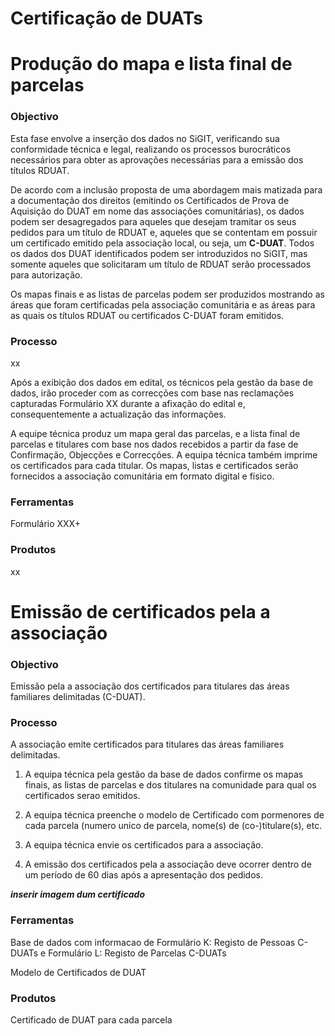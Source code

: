 # Certificação de DUATs

# Produção do mapa e lista final de parcelas

### Objectivo

Esta fase envolve a inserção dos dados no SiGIT, verificando sua conformidade técnica e legal, realizando os processos burocráticos necessários para obter as aprovações necessárias para a emissão dos títulos RDUAT.

De acordo com a inclusão proposta de uma abordagem mais matizada para a documentação dos direitos \(emitindo os Certificados de Prova de Aquisição do DUAT em nome das associações comunitárias\), os dados podem ser desagregados para aqueles que desejam tramitar os seus pedidos para um título de RDUAT e, aqueles que se contentam em possuir um certificado emitido pela associação local, ou seja, um **C-DUAT**. Todos os dados dos DUAT identificados podem ser introduzidos no SiGIT, mas somente aqueles que solicitaram um título de RDUAT serão processados para autorização.

Os mapas finais e as listas de parcelas podem ser produzidos mostrando as áreas que foram certificadas pela associação comunitária e as áreas para as quais os títulos RDUAT ou certificados C-DUAT foram emitidos.

### Processo

xx

Após a exibição dos dados em edital, os técnicos pela gestão da base de dados, irão proceder com as correcções com base nas reclamações capturadas Formulário XX durante a afixação do edital e, consequentemente a actualização das informações.

A equipe técnica produz um mapa geral das parcelas, e a lista final de parcelas e titulares com base nos dados recebidos a partir da fase de Confirmação, Objecções e Correcções. A equipa técnica também imprime os certificados para cada titular. Os mapas, listas e certificados serão fornecidos a associação comunitária em formato digital e físico.

### Ferramentas

Formulário XXX+

### Produtos

xx

# Emissão de certificados pela a associação

### Objectivo

Emissão pela a associação dos certificados para titulares das áreas familiares delimitadas \(C-DUAT\).

### Processo

A associação emite certificados para titulares das áreas familiares delimitadas.

1. A equipa técnica pela gestão da base de dados confirme os mapas finais, as listas de parcelas e dos titulares na comunidade para qual os certificados serao emitidos.

2. A equipa técnica preenche o modelo de Certificado com pormenores de cada parcela \(numero unico de parcela, nome\(s\) de \(co-\)titulare\(s\), etc.

3. A equipa técnica envie os certificados para a associação.

4. A emissão dos certificados pela a associação deve ocorrer dentro de um período de 60 dias após a apresentação dos pedidos.

_**inserir imagem dum certificado**_

### Ferramentas

Base de dados com informacao de Formulário K: Registo de Pessoas C-DUATs e Formulário L: Registo de Parcelas C-DUATs

Modelo de Certificados de DUAT

### Produtos

Certificado de DUAT para cada parcela



